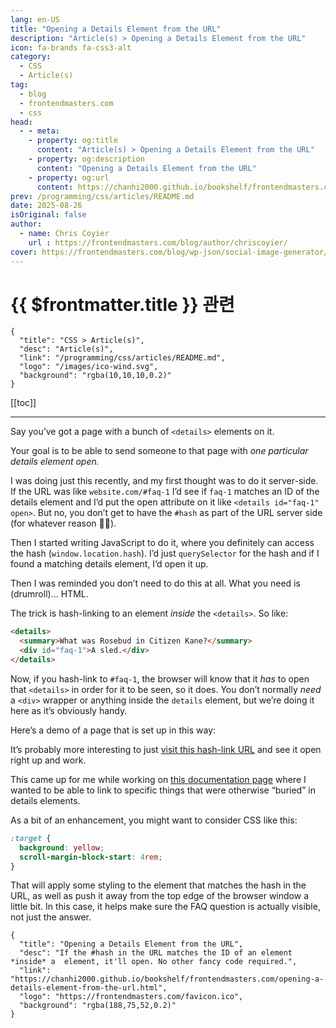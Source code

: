 ```yaml
---
lang: en-US
title: "Opening a Details Element from the URL"
description: "Article(s) > Opening a Details Element from the URL"
icon: fa-brands fa-css3-alt
category:
  - CSS
  - Article(s)
tag:
  - blog
  - frontendmasters.com
  - css
head:
  - - meta:
    - property: og:title
      content: "Article(s) > Opening a Details Element from the URL"
    - property: og:description
      content: "Opening a Details Element from the URL"
    - property: og:url
      content: https://chanhi2000.github.io/bookshelf/frontendmasters.com/opening-a-details-element-from-the-url.html
prev: /programming/css/articles/README.md
date: 2025-08-26
isOriginal: false
author:
  - name: Chris Coyier
    url : https://frontendmasters.com/blog/author/chriscoyier/
cover: https://frontendmasters.com/blog/wp-json/social-image-generator/v1/image/7019
---
```


# {{ $frontmatter.title }} 관련

```component VPCard
{
  "title": "CSS > Article(s)",
  "desc": "Article(s)",
  "link": "/programming/css/articles/README.md",
  "logo": "/images/ico-wind.svg",
  "background": "rgba(10,10,10,0.2)"
}
```

[[toc]]

---

<SiteInfo
  name="Opening a Details Element from the URL"
  desc="If the #hash in the URL matches the ID of an element *inside* a  element, it'll open. No other fancy code required."
  url="https://frontendmasters.com/blog/opening-a-details-element-from-the-url/"
  logo="https://frontendmasters.com/favicon.ico"
  preview="https://frontendmasters.com/blog/wp-json/social-image-generator/v1/image/7019"/>

Say you’ve got a page with a bunch of `<details>` elements on it.

Your goal is to be able to send someone to that page with *one particular details element open.*

I was doing just this recently, and my first thought was to do it server-side. If the URL was like `website.com/#faq-1` I’d see if `faq-1` matches an ID of the details element and I’d put the open attribute on it like `<details id="faq-1" open>`. But no, you don’t get to have the `#hash` as part of the URL server side (for whatever reason 🤷‍♀️).

Then I started writing JavaScript to do it, where you definitely can access the hash (`window.location.hash`). I’d just `querySelector` for the hash and if I found a matching details element, I’d open it up.

Then I was reminded you don’t need to do this at all. What you need is (drumroll)… HTML.

The trick is hash-linking to an element *inside* the `<details>`. So like:

```html
<details>
  <summary>What was Rosebud in Citizen Kane?</summary>
  <div id="faq-1">A sled.</div>
</details>
```

Now, if you hash-link to `#faq-1`, the browser will know that it *has* to open that `<details>` in order for it to be seen, so it does. You don’t normally *need* a `<div>` wrapper or anything inside the `details` element, but we’re doing it here as it’s obviously handy.

Here’s a demo of a page that is set up in this way:

<CodePen
  link="https://codepen.io/editor/team/CodePenTemplates/pen/0198e89f-8650-7d35-8384-959dbdbaf2e1"
  title="Open Details upon Hash Linktitle"
  :default-tab="['css','result']"
  :theme="$isDarkmode ? 'dark': 'light'"/>

It’s probably more interesting to just [<FontIcon icon="fas fa-globe"/>visit this hash-link URL](https://es-d-4410775920250828-0198e89f-8650-7d35-8384-959dbdbaf2e1.codepen.dev/#faq-13-content) and see it open right up and work.

This came up for me while working on [<FontIcon icon="fa-brands fa-codepen"/>this documentation page](https://blog.codepen.io/docs/pens/blocks/all-blocks/#babel-details-default-config-code) where I wanted to be able to link to specific things that were otherwise “buried” in details elements.

As a bit of an enhancement, you might want to consider CSS like this:

```css
:target {
  background: yellow;
  scroll-margin-block-start: 4rem;
}
```

That will apply some styling to the element that matches the hash in the URL, as well as push it away from the top edge of the browser window a little bit. In this case, it helps make sure the FAQ question is actually visible, not just the answer.

<!-- TODO: add ARTICLE CARD -->
```component VPCard
{
  "title": "Opening a Details Element from the URL",
  "desc": "If the #hash in the URL matches the ID of an element *inside* a  element, it'll open. No other fancy code required.",
  "link": "https://chanhi2000.github.io/bookshelf/frontendmasters.com/opening-a-details-element-from-the-url.html",
  "logo": "https://frontendmasters.com/favicon.ico",
  "background": "rgba(188,75,52,0.2)"
}
```
